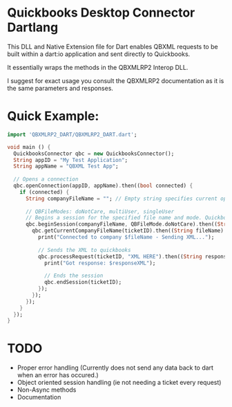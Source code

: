 Quickbooks Desktop Connector Dartlang
=====================================

This DLL and Native Extension file for Dart enables QBXML requests to be built within a dart:io application and sent directly to Quickbooks. 


It essentially wraps the methods in the QBXMLRP2 Interop DLL.

I suggest for exact usage you consult the QBXMLRP2 documentation as it is the same parameters and responses.


Quick Example:
==============

```dart
import 'QBXMLRP2_DART/QBXMLRP2_DART.dart';

void main () {
  QuickbooksConnector qbc = new QuickbooksConnector();
  String appID = "My Test Application";
  String appName = "QBXML Test App";
  
  // Opens a connection
  qbc.openConnection(appID, appName).then((bool connected) {
    if (connected) {
      String companyFileName = ""; // Empty string specifies current open file.
      
      // QBFileModes: doNotCare, multiUser, singleUser
      // Begins a session for the specified file name and mode. Quickbooks *will* prompt for authorization
      qbc.beginSession(companyFileName, QBFileMode.doNotCare).then((String ticketID) {
        qbc.getCurrentCompanyFileName(ticketID).then((String fileName) { 
          print("Connected to company $fileName - Sending XML...");
          
          // Sends the XML to quickbooks
          qbc.processRequest(ticketID, "XML HERE").then((String responseXML) {
            print("Got response: $responseXML");
            
            // Ends the session
            qbc.endSession(ticketID);
          });
        });
      });
    }
  });
}
```

TODO
====
 
- Proper error handling (Currently does not send any data back to dart when an error has occured.)
- Object oriented session handling (ie not needing a ticket every request)
- Non-Async methods
- Documentation
